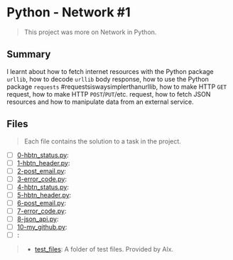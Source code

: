 # Python - Network #1

> This project was more on Network in Python.

## Summary

I learnt about how to fetch internet resources with the Python package `urllib`, how to decode `urllib` body response, how to use the Python package `requests` #requestsiswaysimplerthanurllib, how to make HTTP `GET` request, how to make HTTP `POST`/`PUT`/etc. request, how to fetch JSON resources and how to manipulate data from an external service.

## Files

> Each file contains the solution to a task in the project.

- [ ] [0-hbtn_status.py](https://github.com/Ebube-Ochemba/alx-higher_level_programming/blob/master/0x11-python-network_1/0-hbtn_status.py):
- [ ] [1-hbtn_header.py](https://github.com/Ebube-Ochemba/alx-higher_level_programming/blob/master/0x11-python-network_1/1-hbtn_header.py):
- [ ] [2-post_email.py](https://github.com/Ebube-Ochemba/alx-higher_level_programming/blob/master/0x11-python-network_1/2-post_email.py):
- [ ] [3-error_code.py](https://github.com/Ebube-Ochemba/alx-higher_level_programming/blob/master/0x11-python-network_1/3-error_code.py):
- [ ] [4-hbtn_status.py](https://github.com/Ebube-Ochemba/alx-higher_level_programming/blob/master/0x11-python-network_1/4-hbtn_status.py):
- [ ] [5-hbtn_header.py](https://github.com/Ebube-Ochemba/alx-higher_level_programming/blob/master/0x11-python-network_1/5-hbtn_header.py):
- [ ] [6-post_email.py](https://github.com/Ebube-Ochemba/alx-higher_level_programming/blob/master/0x11-python-network_1/6-post_email.py):
- [ ] [7-error_code.py](https://github.com/Ebube-Ochemba/alx-higher_level_programming/blob/master/0x11-python-network_1/7-error_code.py):
- [ ] [8-json_api.py](https://github.com/Ebube-Ochemba/alx-higher_level_programming/blob/master/0x11-python-network_1/8-json_api.py):
- [ ] [10-my_github.py](https://github.com/Ebube-Ochemba/alx-higher_level_programming/blob/master/0x11-python-network_1/10-my_github.py):
- [ ] [](https://github.com/Ebube-Ochemba/alx-higher_level_programming/blob/master/0x11-python-network_1/):

> - [test_files](): A folder of test files. Provided by Alx.
